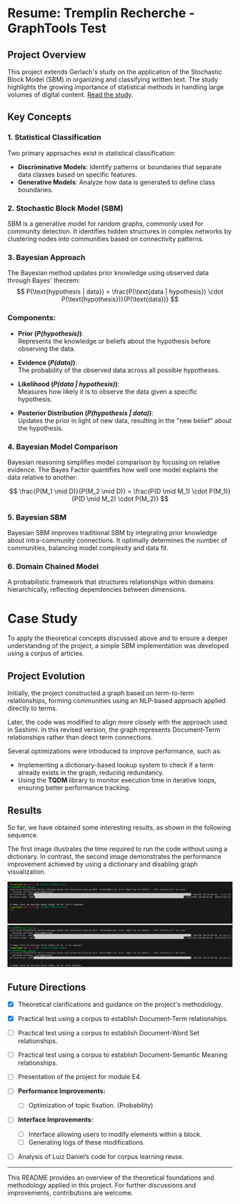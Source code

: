 # Resume: Tremplin Recherche - GraphTools Test

## Project Overview
This project extends Gerlach's study on the application of the Stochastic Block Model (SBM) in organizing and classifying written text. The study highlights the growing importance of statistical methods in handling large volumes of digital content. [Read the study](https://www.science.org/doi/10.1126/sciadv.aaq1360).

## Key Concepts

### 1. Statistical Classification
Two primary approaches exist in statistical classification:
- **Discriminative Models**: Identify patterns or boundaries that separate data classes based on specific features.
- **Generative Models**: Analyze how data is generated to define class boundaries.

### 2. Stochastic Block Model (SBM)
SBM is a generative model for random graphs, commonly used for community detection. It identifies hidden structures in complex networks by clustering nodes into communities based on connectivity patterns.

### 3. Bayesian Approach
The Bayesian method updates prior knowledge using observed data through Bayes' theorem:
$$
P(\text{hypothesis | data}) = \frac{P(\text{data | hypothesis}) \cdot P(\text{hypothesis})}{P(\text{data})}
$$

### Components:

- **Prior (*P(hypothesis)*)**:  
  Represents the knowledge or beliefs about the hypothesis before observing the data.

- **Evidence (*P(data)*)**:  
  The probability of the observed data across all possible hypotheses.

- **Likelihood (*P(data | hypothesis)*)**:  
  Measures how likely it is to observe the data given a specific hypothesis.

- **Posterior Distribution (*P(hypothesis | data)*)**:  
  Updates the prior in light of new data, resulting in the "new belief" about the hypothesis.

### 4. Bayesian Model Comparison
Bayesian reasoning simplifies model comparison by focusing on relative evidence. The Bayes Factor quantifies how well one model explains the data relative to another:

$$
\frac{P(M_1 \mid D)}{P(M_2 \mid D)} = \frac{P(D \mid M_1) \cdot P(M_1)}{P(D \mid M_2) \cdot P(M_2)}
$$

### 5. Bayesian SBM
Bayesian SBM improves traditional SBM by integrating prior knowledge about intra-community connections. It optimally determines the number of communities, balancing model complexity and data fit.

<!-- ### 6. Markov Chain Monte Carlo (MCMC)
MCMC methods, such as Metropolis-Hastings and Gibbs Sampling, efficiently approximate posterior distributions when direct computation is impractical. These methods help estimate parameters in Bayesian SBM. -->

### 6. Domain Chained Model
A probabilistic framework that structures relationships within domains hierarchically, reflecting dependencies between dimensions.

# Case Study
To apply the theoretical concepts discussed above and to ensure a deeper understanding of the project, a simple SBM implementation was developed using a corpus of articles.

## Project Evolution
Initially, the project constructed a graph based on term-to-term relationships, forming communities using an NLP-based approach applied directly to terms.

Later, the code was modified to align more closely with the approach used in Sashimi. In this revised version, the graph represents Document-Term relationships rather than direct term connections.

Several optimizations were introduced to improve performance, such as:
- Implementing a dictionary-based lookup system to check if a term already exists in the graph, reducing redundancy.
- Using the **TQDM** library to monitor execution time in iterative loops, ensuring better performance tracking.

## Results 

So far, we have obtained some interesting results, as shown in the following sequence.

The first image illustrates the time required to run the code without using a dictionary. In contrast, the second image demonstrates the performance improvement achieved by using a dictionary and disabling graph visualization.

![First Image](./images/image01.png)
![Second Image](./images/image02.png)

## Future Directions
- [x] Theoretical clarifications and guidance on the project's methodology.
- [x] Practical test using a corpus to establish Document-Term relationships.
- [ ] Practical test using a corpus to establish Document-Word Set relationships.
- [ ] Practical test using a corpus to establish Document-Semantic Meaning relationships.
- [ ] Presentation of the project for module E4.
- [ ] **Performance Improvements:**
  - [ ] Optimization of topic fixation. (Probability)
- [ ] **Interface Improvements:**
  - [ ] Interface allowing users to modify elements within a block.
  - [ ] Generating logs of these modifications.
- [ ] Analysis of Luiz Daniel’s code for corpus learning reuse.


---
This README provides an overview of the theoretical foundations and methodology applied in this project. For further discussions and improvements, contributions are welcome.


